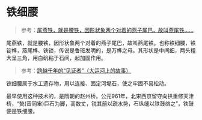 # 铁细腰

> 参考：[尾燕铁，就是腰铁，因形状象两个对着的燕子尾巴，故叫燕尾铁……](https://k.sina.com.cn/article_6301473178_17798d99a0400197eg.html)

尾燕铁，就是腰铁，因形状象两个对着的燕子尾巴，故叫燕尾铁。也称铁细腰，铁锭榫，燕尾榫、铁锁，传说是鲁班发明的，是万榫之母。其形状是中间细，两头粗大呈三角，用白矾粘于石间，起加固作用。

> 参考：[跨越千年的“见证者”（大运河上的故事）](https://news.lyd.com.cn/system/2024/06/24/032457332.shtml)

铁细腰属于水工遗存物，用以连接、固定河堤石，使之牢固不易松动。

最早使用这种技术的，是隋朝的赵州桥。公元961年，北宋西京留守向拱重修天津桥，“甃(音同宙)巨石为脚，高数丈，锐其前以疏水势，石纵缝以铁鼓络之”，铁鼓便是铁细腰。
